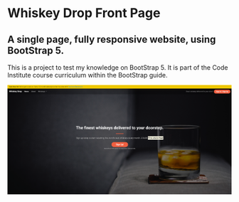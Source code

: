 # Whiskey Drop Front Page

## A single page, fully responsive website, using BootStrap 5.

This is a project to test my knowledge on BootStrap 5. It is part of the Code Institute course curriculum within the BootStrap guide.

<img src="images/Whiskey Drop.png" alt="An image of the Whiskey Drop front page">